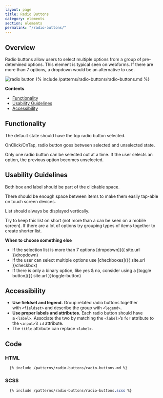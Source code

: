 ```yaml
---
layout: page
title: Radio Buttons
category: elements
section: elements
permalink: "/radio-buttons/"
---
```


## Overview
Radio buttons allow users to select multiple options from a group of pre-detemined options. This element is typical seen on webforms. If there are more than 7 options, a dropdown would be an alternative to use.

![radio button](../assets/img/forms/radio_button.png "Radio Button")
{% include /patterns/radio-buttons/radio-buttons.md %}

**Contents**
- [Functionality](#functionality)
- [Usability Guidelines](#usability)
- [Accessibility](#accessibility)

<a name="functionality"></a>
## Functionality
The default state should have the top radio button selected.

OnClick/OnTap, radio button goes between selected and unselected state.

Only one radio button can be selected out at a time. If the user selects an option, the previous option becomes unselected.

<a name="usability"></a>
## Usability Guidelines
Both box and label should be part of the clickable space.

There should be enough space between items to make them easily tap-able on touch screen devices.

List should always be displayed vertically.

Try to keep this list on short (not more than a can be seen on a mobile screen). If there are a lot of options try grouping types of items together to create shorter list.

**When to choose something else**
- If the selection list is more than 7 options  [dropdown]({{ site.url }}dropdown)
- If the user can select multiple options use [checkboxes]({{ site.url }}checkbox)
- If there is only a binary option, like yes & no, consider using a [toggle button]({{ site.url }}toggle-button)

<a name="accessibility"></a>
## Accessibility
- **Use fieldset and legend.** Group related radio buttons together with `<fieldset>` and describe the group with `<legend>`.
- **Use proper labels and attributes.** Each radio button should have a `<label>`. Associate the two by matching the `<label>`’s `for` attribute to the `<input>`’s `id` attribute.
- The `title` attribute can replace `<label>`.

## Code
### HTML
```html
  {% include /patterns/radio-buttons/radio-buttons.md %}
```

### SCSS
```scss
  {% include /patterns/radio-buttons/radio-buttons.scss %}
```
